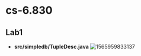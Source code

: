 # cs-6.830 





## Lab1

- **src/simpledb/TupleDesc.java** 
  ![1565959833137](/home/robot/.config/Typora/typora-user-images/1565959833137.png)
 

  

